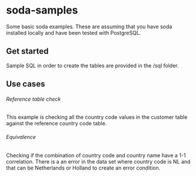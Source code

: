 # soda-samples
Some basic soda examples. These are assuming that you have soda installed locally and have been tested with PostgreSQL.

## Get started
Sample SQL in order to create the tables are provided in the /sql folder.

## Use cases
###### Reference table check
This example is checking all the country code values in the customer table against the reference country code table.

###### Equivalence
Checking if the combination of country code and country name have a 1-1 correlation. There is a an error in the data set where country code is NL and that can be Netherlands or Holland to create an error condition.
